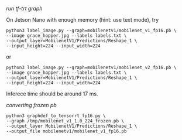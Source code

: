 *run tf-trt graph*

On Jetson Nano with enough memory (hint: use text mode), try
```
python3 label_image.py --graph=mobilenetv1/mobilenet_v1_fp16.pb \
--image grace_hopper.jpg --labels labels.txt \
--output_layer=MobilenetV1/Predictions/Reshape_1 \
--input_height=224 --input_width=224
```
or

```
python3 label_image.py --graph=mobilenetv1/mobilenet_v2_fp16.pb \
--image grace_hopper.jpg --labels labels.txt \
--output_layer=MobilenetV1/Predictions/Reshape_1 \
--input_height=224 --input_width=224
```
Inferece time should be around 17 ms.

*converting frozen pb*
```
python3 graphdef_to_tensorrt_fp16.py \
--graph /tmp/mobilenet_v1_1.0_224_frozen.pb \
--output_layer MobilenetV1/Predictions/Reshape_1 \
--output_file mobilenetv1/mobilenet_v1_fp16.pb
```
